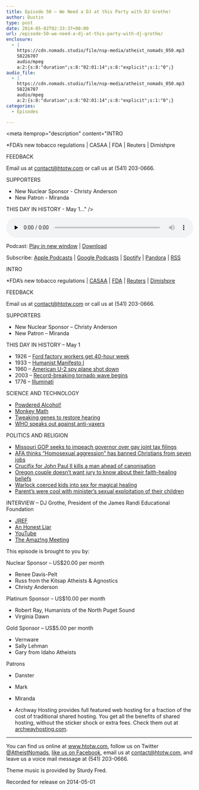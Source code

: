 ```yaml
---
title: Episode 50 – We Need a DJ at this Party with DJ Grothe!
author: Dustin
type: post
date: 2014-05-02T02:33:37+00:00
url: /episode-50-we-need-a-dj-at-this-party-with-dj-grothe/
enclosure:
  - |
    https://cdn.nomads.studio/file/nsp-media/atheist_nomads_050.mp3
    58226707
    audio/mpeg
    a:2:{s:8:"duration";s:8:"02:01:14";s:8:"explicit";s:1:"0";}
audio_file:
  - |
    https://cdn.nomads.studio/file/nsp-media/atheist_nomads_050.mp3
    58226707
    audio/mpeg
    a:2:{s:8:"duration";s:8:"02:01:14";s:8:"explicit";s:1:"0";}
categories:
  - Episodes

---
```

<div itemscope itemtype="http://schema.org/AudioObject">
  <meta itemprop="name" content="Episode 50 &#8211; We Need a DJ at this Party with DJ Grothe!" />
  
  <meta itemprop="uploadDate" content="2014-05-01T20:33:37-06:00" />
  
  <meta itemprop="encodingFormat" content="audio/mpeg" />
  
  <meta itemprop="duration" content="PT2H01M14S" />
  
  <meta itemprop="description" content="INTRO

*FDA’s new tobacco regulations | CASAA | FDA | Reuters | Dimishpre

FEEDBACK

Email us at contact@htotw.com or call us at (541) 203-0666.

SUPPORTERS

* New Nuclear Sponsor - Christy Anderson
* New Patron - Miranda

THIS DAY IN HISTORY - May 1..." />
  
  <meta itemprop="contentUrl" content="https://dts.podtrac.com/redirect.mp3/cdn.nomads.studio/file/nsp-media/atheist_nomads_050.mp3" />
  
  <meta itemprop="contentSize" content="55.5" />
  </p> 
  
  <div class="powerpress_player" id="powerpress_player_8305">
    <audio class="wp-audio-shortcode" id="audio-5188-49" preload="none" style="width: 100%;" controls="controls"><source type="audio/mpeg" src="https://dts.podtrac.com/redirect.mp3/cdn.nomads.studio/file/nsp-media/atheist_nomads_050.mp3?_=49" /><a href="https://dts.podtrac.com/redirect.mp3/cdn.nomads.studio/file/nsp-media/atheist_nomads_050.mp3">https://dts.podtrac.com/redirect.mp3/cdn.nomads.studio/file/nsp-media/atheist_nomads_050.mp3</a></audio>
  </div>
</div>

<p class="powerpress_links powerpress_links_mp3">
  Podcast: <a href="https://dts.podtrac.com/redirect.mp3/cdn.nomads.studio/file/nsp-media/atheist_nomads_050.mp3" class="powerpress_link_pinw" target="_blank" title="Play in new window" onclick="return powerpress_pinw('https://htotw.com/?powerpress_pinw=5188-podcast');" rel="nofollow">Play in new window</a> | <a href="https://dts.podtrac.com/redirect.mp3/cdn.nomads.studio/file/nsp-media/atheist_nomads_050.mp3" class="powerpress_link_d" title="Download" rel="nofollow" download="atheist_nomads_050.mp3">Download</a>
</p>

<p class="powerpress_links powerpress_subscribe_links">
  Subscribe: <a href="https://podcasts.apple.com/us/podcast/humanists-take-on-the-world/id530050098?mt=2&ls=1" class="powerpress_link_subscribe powerpress_link_subscribe_itunes" target="_blank" title="Subscribe on Apple Podcasts" rel="nofollow">Apple Podcasts</a> | <a href="https://www.google.com/podcasts?feed=aHR0cDovL2F0aGVpc3Rub21hZHMubGlic3luLmNvbS9yc3M%3D" class="powerpress_link_subscribe powerpress_link_subscribe_googleplay" target="_blank" title="Subscribe on Google Podcasts" rel="nofollow">Google Podcasts</a> | <a href="https://open.spotify.com/show/3LzK2xZGike6Tc1GEMtMbr?si=LieN9SNuTpq96smuaUsH8A" class="powerpress_link_subscribe powerpress_link_subscribe_spotify" target="_blank" title="Subscribe on Spotify" rel="nofollow">Spotify</a> | <a href="https://www.pandora.com/podcast/atheist-nomads/PC:10122?corr=62071012&part=ug" class="powerpress_link_subscribe powerpress_link_subscribe_pandora" target="_blank" title="Subscribe on Pandora" rel="nofollow">Pandora</a> | <a href="https://htotw.com/feed/podcast/" class="powerpress_link_subscribe powerpress_link_subscribe_rss" target="_blank" title="Subscribe via RSS" rel="nofollow">RSS</a>
</p>

INTRO

*FDA’s new tobacco regulations | <a href="http://blog.casaa.org/2014/04/casaa-assessment-of-fda-deeming.html?m=1" target="_blank" rel="noopener">CASAA</a> | <a href="http://www.fda.gov/TobaccoProducts/Labeling/ucm388395.htm" target="_blank" rel="noopener">FDA</a> | <a href="http://www.reuters.com/article/2014/04/24/us-usa-health-ecigarettes-idUSBREA3N08X20140424" target="_blank" rel="noopener">Reuters</a> | <a href="http://dimisphere.com/fda-regulations-what-can-we-do-now/" target="_blank" rel="noopener">Dimishpre</a>

FEEDBACK

Email us at contact@htotw.com or call us at (541) 203-0666.

SUPPORTERS

* New Nuclear Sponsor &#8211; Christy Anderson  
* New Patron &#8211; Miranda

THIS DAY IN HISTORY &#8211; May 1

* 1926 &#8211; <a href="http://www.history.com/this-day-in-history/ford-factory-workers-get-40-hour-week" target="_blank" rel="noopener">Ford factory workers get 40-hour week</a>  
* 1933 &#8211; <a href="http://en.wikipedia.org/wiki/Humanist_Manifesto_I" target="_blank" rel="noopener">Humanist Manifesto I</a>  
* 1960 &#8211; <a href="http://www.history.com/this-day-in-history/american-u-2-spy-plane-shot-down" target="_blank" rel="noopener">American U-2 spy plane shot down</a>  
* 2003 &#8211; <a href="http://www.history.com/this-day-in-history/record-breaking-tornado-wave-begins" target="_blank" rel="noopener">Record-breaking tornado wave begins</a>  
* 1776 &#8211; <a href="http://en.wikipedia.org/wiki/Illuminati" target="_blank" rel="noopener">Illuminati</a>

SCIENCE AND TECHNOLOGY  
* <a href="http://www.iflscience.com/chemistry/powdered-alcohol-coming-us" target="_blank" rel="noopener">Powdered Alcohol!</a>  
* <a href="http://www.newscientist.com/article/dn25447-monkey-mathematicians-hint-at-brains-number-perception.html" target="_blank" rel="noopener">Monkey Math</a>  
* <a href="http://www.newscientist.com/article/mg22229662.400-deaf-people-get-gene-tweak-to-restore-natural-hearing.html" target="_blank" rel="noopener">Tweaking genes to restore hearing</a>  
* <a href="http://www.rawstory.com/rs/2014/04/23/world-health-organization-hits-back-at-vaccine-deniers/" target="_blank" rel="noopener">WHO speaks out against anti-vaxers</a>

POLITICS AND RELIGION

* <a href="http://www.rawstory.com/rs/2014/04/23/missouri-gop-begins-impeachment-of-governor-for-giving-gay-couples-equal-tax-breaks/" target="_blank" rel="noopener">Missouri GOP seeks to impeach governor over gay joint tax filings</a>  
* <a href="http://www.rightwingwatch.org/content/afa-warns-homosexual-aggression-has-banned-christians-7-common-careers" target="_blank" rel="noopener">AFA thinks “Homosexual aggression” has banned Christians from seven jobs</a>  
* <a href="http://www.rawstory.com/rs/2014/04/24/giant-john-paul-ii-crucifix-falls-and-instantly-crushes-young-man-to-death-in-italy/" target="_blank" rel="noopener">Crucifix for John Paul II kills a man ahead of canonisation</a>  
* <a href="http://www.rawstory.com/rs/2014/04/23/or-couple-whose-daughter-died-untreated-wants-faith-healing-beliefs-kept-from-jury/" target="_blank" rel="noopener">Oregon couple doesn&#8217;t want jury to know about their faith-healing beliefs</a>  
* <a href="http://www.bdtonline.com/breakingnews/x1535574442/Bluefield-man-claiming-to-be-magical-warlock-arrested-for-sex-crimes-against-children" target="_blank" rel="noopener">Warlock coerced kids into sex for magical healing</a>  
* <a href="http://www.startribune.com/local/255322011.html" target="_blank" rel="noopener">Parent’s were cool with minister’s sexual exploitation of their children</a>

INTERVIEW &#8211; DJ Grothe, President of the James Randi Educational Foundation  
* <a href="http://www.randi.org/site/" target="_blank" rel="noopener">JREF</a>  
* <a href="http://anhonestliar.com/wp/" target="_blank" rel="noopener">An Honest Liar</a>  
* <a href="https://www.youtube.com/user/JamesRandiFoundation" target="_blank" rel="noopener">YouTube</a>  
* <a href="http://www.amazingmeeting.com/" target="_blank" rel="noopener">The Amaz!ng Meeting</a>

This episode is brought to you by:

Nuclear Sponsor &#8211; US$20.00 per month  
* Renee Davis-Pelt  
* Russ from the Kitsap Atheists & Agnostics  
* Christy Anderson

Platinum Sponsor – US$10.00 per month  
* Robert Ray, Humanists of the North Puget Sound  
* Virginia Dawn

Gold Sponsor – US$5.00 per month  
* Vernware  
* Sally Lehman  
* Gary from Idaho Atheists

Patrons  
* Danster  
* Mark  
* Miranda

* Archway Hosting provides full featured web hosting for a fraction of the cost of traditional shared hosting. You get all the benefits of shared hosting, without the sticker shock or extra fees. Check them out at <a href="http://archwayhosting.com/" target="_blank" rel="noopener">archwayhosting.com</a>.

<hr width="500" />

You can find us online at <a href="https://www.htotw.com/" target="_blank" rel="noopener">www.htotw.com</a>, follow us on Twitter <a href="https://twitter.com/AtheistNomads" target="_blank" rel="noopener">@AtheistNomads</a>, <a href="https://htotw.com/facebook" target="_blank" rel="noopener">like us on Facebook</a>, email us at <contact@htotw.com>, and leave us a voice mail message at (541) 203-0666.

Theme music is provided by Sturdy Fred.

Recorded for release on 2014-05-01